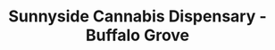 ---
title: "Sunnyside Cannabis Dispensary - Buffalo Grove"
url: /buffalo-grove/sunnyside-cannabis-dispensary-buffalo-grove/
shop: cannabis
---